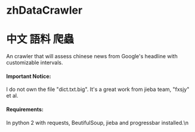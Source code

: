 # zhDataCrawler
# 中文 語料 爬蟲

An crawler that will assess chinese news from Google's headline with customizable intervals.
#### Important Notice:
I do not own the file "dict.txt.big". It's a great work from jieba team, "fxsjy" et al.
#### Requirements:
In python 2 with requests, BeutifulSoup, jieba and progressbar installed.\n
